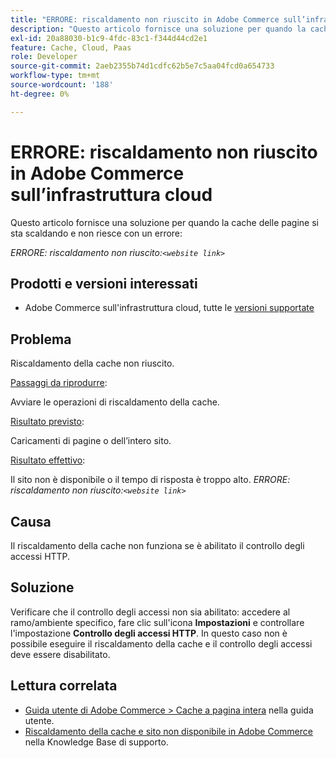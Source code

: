 ```yaml
---
title: "ERRORE: riscaldamento non riuscito in Adobe Commerce sull’infrastruttura cloud"
description: "Questo articolo fornisce una soluzione per quando la cache delle pagine si sta scaldando e non riesce con un errore:"
exl-id: 20a88030-b1c9-4fdc-83c1-f344d44cd2e1
feature: Cache, Cloud, Paas
role: Developer
source-git-commit: 2aeb2355b74d1cdfc62b5e7c5aa04fcd0a654733
workflow-type: tm+mt
source-wordcount: '188'
ht-degree: 0%

---
```


# ERRORE: riscaldamento non riuscito in Adobe Commerce sull’infrastruttura cloud

Questo articolo fornisce una soluzione per quando la cache delle pagine si sta scaldando e non riesce con un errore:

*ERRORE: riscaldamento non riuscito:`<website link>`*

## Prodotti e versioni interessati

* Adobe Commerce sull&#39;infrastruttura cloud, tutte le [versioni supportate](https://magento.com/sites/default/files/magento-software-lifecycle-policy.pdf)

## Problema

Riscaldamento della cache non riuscito.

<u>Passaggi da riprodurre</u>:

Avviare le operazioni di riscaldamento della cache.

<u>Risultato previsto</u>:

Caricamenti di pagine o dell’intero sito.

<u>Risultato effettivo</u>:

Il sito non è disponibile o il tempo di risposta è troppo alto. *ERRORE: riscaldamento non riuscito:`<website link>`*

## Causa

Il riscaldamento della cache non funziona se è abilitato il controllo degli accessi HTTP.

## Soluzione

Verificare che il controllo degli accessi non sia abilitato: accedere al ramo/ambiente specifico, fare clic sull&#39;icona **Impostazioni** e controllare l&#39;impostazione **Controllo degli accessi HTTP**. In questo caso non è possibile eseguire il riscaldamento della cache e il controllo degli accessi deve essere disabilitato.

## Lettura correlata

* [Guida utente di Adobe Commerce > Cache a pagina intera](https://experienceleague.adobe.com/it/docs/commerce-admin/systems/tools/cache-management#full-page-caching) nella guida utente.
* [Riscaldamento della cache e sito non disponibile in Adobe Commerce](/help/troubleshooting/miscellaneous/cache-warming-up-and-site-unavailable-on-magento.md) nella Knowledge Base di supporto.
